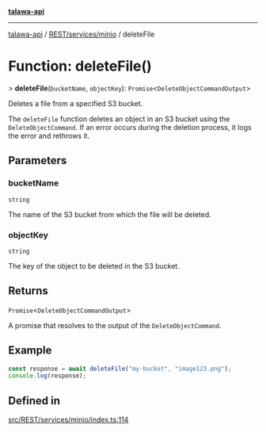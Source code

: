 [**talawa-api**](../../../../README.md)

***

[talawa-api](../../../../modules.md) / [REST/services/minio](../README.md) / deleteFile

# Function: deleteFile()

\> **deleteFile**(`bucketName`, `objectKey`): `Promise`\<`DeleteObjectCommandOutput`\>

Deletes a file from a specified S3 bucket.

The `deleteFile` function deletes an object in an S3 bucket using the `DeleteObjectCommand`.
If an error occurs during the deletion process, it logs the error and rethrows it.

## Parameters

### bucketName

`string`

The name of the S3 bucket from which the file will be deleted.

### objectKey

`string`

The key of the object to be deleted in the S3 bucket.

## Returns

`Promise`\<`DeleteObjectCommandOutput`\>

A promise that resolves to the output of the `DeleteObjectCommand`.

## Example

```typescript
const response = await deleteFile("my-bucket", "image123.png");
console.log(response);
```

## Defined in

[src/REST/services/minio/index.ts:114](https://github.com/PalisadoesFoundation/talawa-api/blob/6bd0fecc1032af2aa70d925c85724d9fec2350f9/src/REST/services/minio/index.ts#L114)

